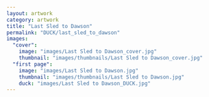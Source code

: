 ```yaml
---
layout: artwork
category: artwork
title: "Last Sled to Dawson"
permalink: "DUCK/last_sled_to_dawson"
images:
  "cover":
    image: "images/Last Sled to Dawson_cover.jpg"
    thumbnail: "images/thumbnails/Last Sled to Dawson_cover.jpg"
  "first page":
    image: "images/Last Sled to Dawson.jpg"
    thumbnail: "images/thumbnails/Last Sled to Dawson.jpg"
    duck: "images/Last Sled to Dawson_DUCK.jpg"
---
```

